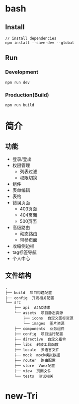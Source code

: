 # bash
## Install
```bush
// install dependencies
npm install --save-dev --global
```
## Run
### Development
```bush
npm run dev
```
### Production(Build)
```bush
npm run build
```

# 简介

## 功能

- 登录/登出
- 权限管理
    - 列表过滤
    - 权限切换
- 组件
- 表单编辑
- 表格
- 错误页面
    - 403页面
    - 404页面
    - 500页面
- 高级路由
    - 动态路由
    - 带参页面
- 收缩侧边栏
- tag标签导航
- 个人中心

## 文件结构
```shell
.
├── build  项目构建配置
├── config  开发相关配置
└── src
    ├── api  AJAX请求
    └── assets  项目静态资源
        ├── icons  自定义图标资源
        └── images  图片资源
    ├── components  业务组件
    ├── config  项目运行配置
    ├── directive  自定义指令
    ├── libs  封装工具函数
    ├── locale  多语言文件
    ├── mock  mock模拟数据
    ├── router  路由配置
    ├── store  Vuex配置
    ├── view  页面文件
    └── tests  测试相关
```
# new-Tri
